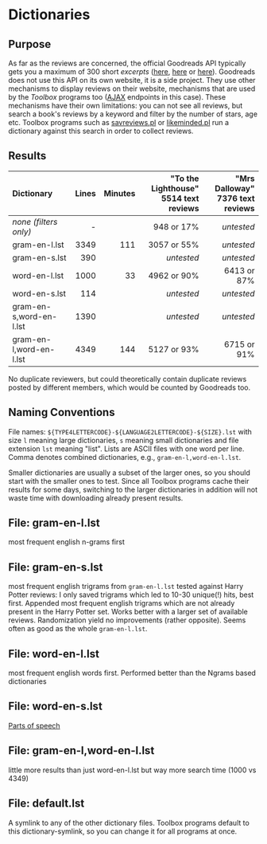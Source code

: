 # Dictionaries

## Purpose

As far as the reviews are concerned, the official Goodreads API typically gets you a maximum of 300 
short _excerpts_ ([here](https://www.goodreads.com/topic/show/19512142-how-to-get-whole-body-of-book-review), 
[here](https://www.goodreads.com/topic/show/12070102-review-is-truncated?comment=130838734#comment_130838734)
or [here](https://www.goodreads.com/topic/show/19455087-unable-to-get-book-reviews-by-book-id?comment=182375978#comment_182375978)). Goodreads does not use this API on its own website, it is a side project. 
They use other mechanisms to display reviews on their website, mechanisms that
are used by the _Toolbox_ programs too ([AJAX](https://en.wikipedia.org/wiki/Ajax_(programming)) endpoints in this case). 
These mechanisms have their own limitations: you can not see all reviews, 
but search a book's reviews by a keyword and filter by the number of stars, age etc.
Toolbox programs such as [savreviews.pl](../savreviews.md) or [likeminded.pl](../likeminded.md) 
run a dictionary against this search in order to collect reviews.


## Results

| Dictionary              | Lines | Minutes | "To the Lighthouse"<br>5514 text reviews | "Mrs Dalloway"<br>7376 text reviews |
|:------------------------|------:|--------:|-------------:|--------------:|
| _none (filters only)_   |     - |         |  948 or 17%  |   _untested_
| gram-en-l.lst           |  3349 |     111 | 3057 or 55%  |   _untested_
| gram-en-s.lst           |   390 |         |   _untested_ |   _untested_
| word-en-l.lst           |  1000 |      33 | 4962 or 90%  | 6413 or 87%
| word-en-s.lst           |   114 |         |   _untested_ |   _untested_
| gram-en-s,word-en-l.lst |  1390 |         |   _untested_ |   _untested_
| gram-en-l,word-en-l.lst |  4349 |     144 | 5127 or 93%  | 6715 or 91%

No duplicate reviewers, but could theoretically contain duplicate reviews
posted by different members, which would be counted by Goodreads too.

    
## Naming Conventions

File names: `${TYPE4LETTERCODE}-${LANGUAGE2LETTERCODE}-${SIZE}.lst` with 
size `l` meaning large dictionaries, `s` meaning small dictionaries and file
extension `lst` meaning "list". Lists are ASCII files with one word per line.
Comma denotes combined dictionaries, e.g., `gram-en-l,word-en-l.lst`.

Smaller dictionaries are usually a subset of the larger ones, so you should 
start with the smaller ones to test. Since all Toolbox programs cache their 
results for some days, switching to the larger dictionaries in addition 
will not waste time with downloading already present results.


## File: gram-en-l.lst

most frequent english n-grams first


## File: gram-en-s.lst

most frequent english trigrams from `gram-en-l.lst` tested against
Harry Potter reviews: I only saved trigrams which led to 10-30 unique(!) hits,
best first.  Appended most frequent english trigrams which are not already
present in the Harry Potter set.  Works better with a larger set of available
reviews.  Randomization yield no improvements (rather opposite). 
Seems often as good as the whole `gram-en-l.lst`.


## File: word-en-l.lst

most frequent english words first.
Performed better than the Ngrams based dictionaries


## File: word-en-s.lst

[Parts of speech](https://en.wikipedia.org/wiki/Most_common_words_in_English#Parts_of_speech)


## File: gram-en-l,word-en-l.lst

little more results than just word-en-l.lst
but way more search time (1000 vs 4349)

## File: default.lst

A symlink to any of the other dictionary files. Toolbox programs default to this dictionary-symlink, so you can change it for all programs at once.


